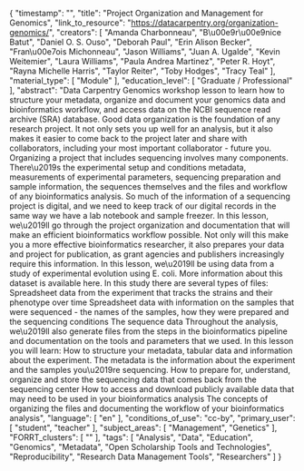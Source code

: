 {
    "timestamp": "",
    "title": "Project Organization and Management for Genomics",
    "link_to_resource": "https://datacarpentry.org/organization-genomics/",
    "creators": [
        "Amanda Charbonneau",
        "B\u00e9r\u00e9nice Batut",
        "Daniel O. S. Ouso",
        "Deborah Paul",
        "Erin Alison Becker",
        "Fran\u00e7ois Michonneau",
        "Jason Williams",
        "Juan A. Ugalde",
        "Kevin Weitemier",
        "Laura Williams",
        "Paula Andrea Martinez",
        "Peter R. Hoyt",
        "Rayna Michelle Harris",
        "Taylor Reiter",
        "Toby Hodges",
        "Tracy Teal"
    ],
    "material_type": [
        "Module"
    ],
    "education_level": [
        "Graduate / Professional"
    ],
    "abstract": "Data Carpentry Genomics workshop lesson to learn how to structure your metadata, organize and document your genomics data and bioinformatics workflow, and access data on the NCBI sequence read archive (SRA) database. Good data organization is the foundation of any research project. It not only sets you up well for an analysis, but it also makes it easier to come back to the project later and share with collaborators, including your most important collaborator - future you. Organizing a project that includes sequencing involves many components. There\u2019s the experimental setup and conditions metadata, measurements of experimental parameters, sequencing preparation and sample information, the sequences themselves and the files and workflow of any bioinformatics analysis. So much of the information of a sequencing project is digital, and we need to keep track of our digital records in the same way we have a lab notebook and sample freezer. In this lesson, we\u2019ll go through the project organization and documentation that will make an efficient bioinformatics workflow possible. Not only will this make you a more effective bioinformatics researcher, it also prepares your data and project for publication, as grant agencies and publishers increasingly require this information. In this lesson, we\u2019ll be using data from a study of experimental evolution using E. coli. More information about this dataset is available here. In this study there are several types of files: Spreadsheet data from the experiment that tracks the strains and their phenotype over time Spreadsheet data with information on the samples that were sequenced - the names of the samples, how they were prepared and the sequencing conditions The sequence data Throughout the analysis, we\u2019ll also generate files from the steps in the bioinformatics pipeline and documentation on the tools and parameters that we used. In this lesson you will learn: How to structure your metadata, tabular data and information about the experiment. The metadata is the information about the experiment and the samples you\u2019re sequencing. How to prepare for, understand, organize and store the sequencing data that comes back from the sequencing center How to access and download publicly available data that may need to be used in your bioinformatics analysis The concepts of organizing the files and documenting the workflow of your bioinformatics analysis",
    "language": [
        "en"
    ],
    "conditions_of_use": "cc-by",
    "primary_user": [
        "student",
        "teacher"
    ],
    "subject_areas": [
        "Management",
        "Genetics"
    ],
    "FORRT_clusters": [
        ""
    ],
    "tags": [
        "Analysis",
        "Data",
        "Education",
        "Genomics",
        "Metadata",
        "Open Scholarship Tools and Technologies",
        "Reproducibility",
        "Research Data Management Tools",
        "Researchers"
    ]
}